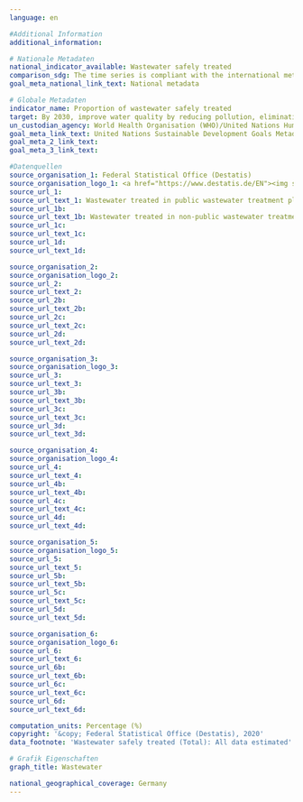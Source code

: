 ```yaml
---
language: en

#Additional Information
additional_information:

# Nationale Metadaten
national_indicator_available: Wastewater safely treated
comparison_sdg: The time series is compliant with the international metadata description
goal_meta_national_link_text: National metadata

# Globale Metadaten
indicator_name: Proportion of wastewater safely treated
target: By 2030, improve water quality by reducing pollution, eliminating dumping and minimizing release of hazardous chemicals and materials, halving the proportion of untreated wastewater and substantially increasing recycling and safe reuse globally
un_custodian_agency: World Health Organisation (WHO)/United Nations Human Settlements Programme (UN-Habitat)/United Nations Statistics Division (UNSD)
goal_meta_link_text: United Nations Sustainable Development Goals Metadata
goal_meta_2_link_text:
goal_meta_3_link_text:

#Datenquellen
source_organisation_1: Federal Statistical Office (Destatis)
source_organisation_logo_1: <a href="https://www.destatis.de/EN"><img src="https://g205sdgs.github.io/sdg-indicators/public/LogosEn/destatis.png" alt="Logo destatis" /></a>
source_url_1:
source_url_text_1: Wastewater treated in public wastewater treatment plants (Only available in German)
source_url_1b:
source_url_text_1b: Wastewater treated in non-public wastewater treatment plants (Only available in German)
source_url_1c:
source_url_text_1c:
source_url_1d:
source_url_text_1d:

source_organisation_2:
source_organisation_logo_2:
source_url_2:
source_url_text_2:
source_url_2b:
source_url_text_2b:
source_url_2c:
source_url_text_2c:
source_url_2d:
source_url_text_2d:

source_organisation_3:
source_organisation_logo_3:
source_url_3:
source_url_text_3:
source_url_3b:
source_url_text_3b:
source_url_3c:
source_url_text_3c:
source_url_3d:
source_url_text_3d:

source_organisation_4:
source_organisation_logo_4:
source_url_4:
source_url_text_4:
source_url_4b:
source_url_text_4b:
source_url_4c:
source_url_text_4c:
source_url_4d:
source_url_text_4d:

source_organisation_5:
source_organisation_logo_5:
source_url_5:
source_url_text_5:
source_url_5b:
source_url_text_5b:
source_url_5c:
source_url_text_5c:
source_url_5d:
source_url_text_5d:

source_organisation_6:
source_organisation_logo_6:
source_url_6:
source_url_text_6:
source_url_6b:
source_url_text_6b:
source_url_6c:
source_url_text_6c:
source_url_6d:
source_url_text_6d:

computation_units: Percentage (%)
copyright: '&copy; Federal Statistical Office (Destatis), 2020'
data_footnote: 'Wastewater safely treated (Total): All data estimated'

# Grafik Eigenschaften
graph_title: Wastewater

national_geographical_coverage: Germany
---
```

